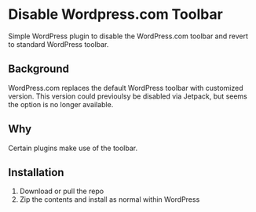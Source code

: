 # Disable Wordpress.com Toolbar
Simple WordPress plugin to disable the WordPress.com toolbar and revert to standard WordPress toolbar.

## Background
WordPress.com replaces the default WordPress toolbar with  customized version. This version could previoulsy be disabled via Jetpack, but seems the option is no longer available.

## Why
Certain plugins make use of the toolbar.

## Installation
1. Download or pull the repo
2. Zip the contents and install as normal within WordPress